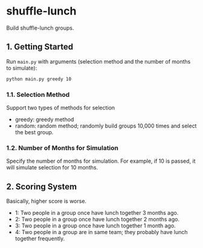 # shuffle-lunch
Build shuffle-lunch groups.

## 1. Getting Started

Run `main.py` with arguments (selection method and the number of months to simulate):
```bash
python main.py greedy 10
```

### 1.1. Selection Method

Support two types of methods for selection

- greedy: greedy method
- random: random method; randomly build groups 10,000 times and select the best group.

### 1.2. Number of Months for Simulation

Specify the number of months for simulation. For example, if 10 is passed, it will simulate selection for 10 months.

## 2. Scoring System

Basically, higher score is worse.

- 1: Two people in a group once have lunch together 3 months ago.
- 2: Two people in a group once have lunch together 2 months ago.
- 3: Two people in a group once have lunch together 1 month ago.
- 4: Two people in a group are in same team; they probably have lunch together frequently.
